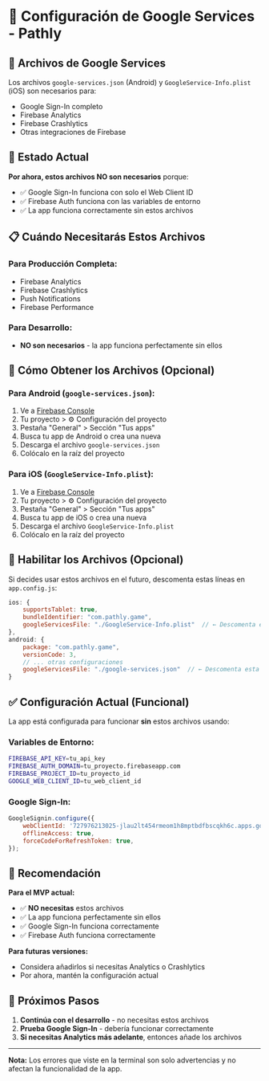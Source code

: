 # 🔧 Configuración de Google Services - Pathly

## 📱 Archivos de Google Services

Los archivos `google-services.json` (Android) y `GoogleService-Info.plist` (iOS) son necesarios para:
- Google Sign-In completo
- Firebase Analytics
- Firebase Crashlytics
- Otras integraciones de Firebase

## 🚨 Estado Actual

**Por ahora, estos archivos NO son necesarios** porque:
- ✅ Google Sign-In funciona con solo el Web Client ID
- ✅ Firebase Auth funciona con las variables de entorno
- ✅ La app funciona correctamente sin estos archivos

## 📋 Cuándo Necesitarás Estos Archivos

### Para Producción Completa:
- Firebase Analytics
- Firebase Crashlytics
- Push Notifications
- Firebase Performance

### Para Desarrollo:
- **NO son necesarios** - la app funciona perfectamente sin ellos

## 🔧 Cómo Obtener los Archivos (Opcional)

### Para Android (`google-services.json`):
1. Ve a [Firebase Console](https://console.firebase.google.com/)
2. Tu proyecto > ⚙️ Configuración del proyecto
3. Pestaña "General" > Sección "Tus apps"
4. Busca tu app de Android o crea una nueva
5. Descarga el archivo `google-services.json`
6. Colócalo en la raíz del proyecto

### Para iOS (`GoogleService-Info.plist`):
1. Ve a [Firebase Console](https://console.firebase.google.com/)
2. Tu proyecto > ⚙️ Configuración del proyecto
3. Pestaña "General" > Sección "Tus apps"
4. Busca tu app de iOS o crea una nueva
5. Descarga el archivo `GoogleService-Info.plist`
6. Colócalo en la raíz del proyecto

## 🔄 Habilitar los Archivos (Opcional)

Si decides usar estos archivos en el futuro, descomenta estas líneas en `app.config.js`:

```javascript
ios: {
    supportsTablet: true,
    bundleIdentifier: "com.pathly.game",
    googleServicesFile: "./GoogleService-Info.plist"  // ← Descomenta esta línea
},
android: {
    package: "com.pathly.game",
    versionCode: 3,
    // ... otras configuraciones
    googleServicesFile: "./google-services.json"  // ← Descomenta esta línea
}
```

## ✅ Configuración Actual (Funcional)

La app está configurada para funcionar **sin** estos archivos usando:

### Variables de Entorno:
```bash
FIREBASE_API_KEY=tu_api_key
FIREBASE_AUTH_DOMAIN=tu_proyecto.firebaseapp.com
FIREBASE_PROJECT_ID=tu_proyecto_id
GOOGLE_WEB_CLIENT_ID=tu_web_client_id
```

### Google Sign-In:
```javascript
GoogleSignin.configure({
    webClientId: '727976213025-jlau2lt454rmeom1h8mptbdfbscqkh6c.apps.googleusercontent.com',
    offlineAccess: true,
    forceCodeForRefreshToken: true,
});
```

## 🎯 Recomendación

**Para el MVP actual:**
- ✅ **NO necesitas** estos archivos
- ✅ La app funciona perfectamente sin ellos
- ✅ Google Sign-In funciona correctamente
- ✅ Firebase Auth funciona correctamente

**Para futuras versiones:**
- Considera añadirlos si necesitas Analytics o Crashlytics
- Por ahora, mantén la configuración actual

## 🚀 Próximos Pasos

1. **Continúa con el desarrollo** - no necesitas estos archivos
2. **Prueba Google Sign-In** - debería funcionar correctamente
3. **Si necesitas Analytics más adelante**, entonces añade los archivos

---

**Nota:** Los errores que viste en la terminal son solo advertencias y no afectan la funcionalidad de la app. 